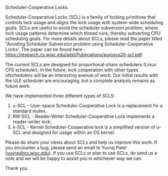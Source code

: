 Scheduler-Cooperative Locks

Scheduler-Cooperative Locks (SCL) is a family of locking primitives that
controls lock usage and aligns the lock usage with system-wide scheduling
goals. SCLs are useful to avoid the scheduler subversion problem, where lock
usage patterns determine which thread runs, thereby subverting CPU scheduling
goals. For more details about SCLs, please read the paper titled "Avoiding
Scheduler Subversion problem using Scheduler-Cooperative Locks'. The paper can
be found here - https://research.cs.wisc.edu/adsl/Publications/eurosys20-scl.pdf.

The current SCLs are designed for proportional-share schedulers (Linux CFS
scheduler). In the future, lock cooperation with other types ofschedulers will
be an interesting avenue of work.  Our initial results with the ULE scheduler
are encouraging, but a complete analysis remains as future work.

We have implemented three different types of SCLS:

1. u-SCL - User-space Scheduler-Cooperative Lock is a replacement for a
standard mutex.
2. RW-SCL - Reader-Writer Scheduler-Cooperative Lock implements a reader-writer
lock.
3. k-SCL - Kernel Scheduler-Cooperative lock is a simplified version of u-SCL
and designed for usage within an OS kernel.

Please do share your views about SCLs and help us improve this work. If you
encounter a bug, please send an email to Yuvraj Patel (yuvraj@cs.wisc.edu). If
you use SCLs or plan to use SCLs, do send us a note and we will be happy to
assist you in whichever way we can. 

Thank you.
